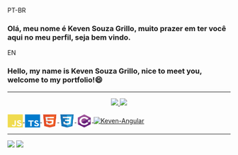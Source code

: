 PT-BR
### Olá, meu nome é Keven Souza Grillo, muito prazer em ter você aqui no meu perfil, seja bem vindo.

EN
### Hello, my name is Keven Souza Grillo, nice to meet you, welcome to my portfolio!😄



<hr>
 <div align="center">
   <a href="https://github.com/Kievgrillo">
   <img height="180em" src="https://github-readme-stats.vercel.app/api?username=Kievgrillo&show_icons=true&theme=light&include_all_commits=true&count_private=true"/>
   <img height="180em" src="https://github-readme-stats.vercel.app/api/top-langs/?username=Kievgrillo&layout=compact&langs_count=7&theme=light"/>
 </div>
  
<div style="display: inline_block"><br>
  <img align="center" alt="Keven-Js" height="30" width="35" src="https://raw.githubusercontent.com/devicons/devicon/master/icons/javascript/javascript-plain.svg">
  <img align="center" alt="Keven-Ts" height="30" width="35" src="https://raw.githubusercontent.com/devicons/devicon/master/icons/typescript/typescript-plain.svg">
  <img align="center" alt="Keven-HTML" height="30" width="35" src="https://raw.githubusercontent.com/devicons/devicon/master/icons/html5/html5-original.svg">
  <img align="center" alt="Keven-CSS" height="30" width="35" src="https://raw.githubusercontent.com/devicons/devicon/master/icons/css3/css3-original.svg">
  <img align="center" alt="Keven-Csharp" height="30" width="35" src="https://raw.githubusercontent.com/devicons/devicon/master/icons/csharp/csharp-original.svg">
  <img align="center" alt="Keven-Angular" height="30" width="35" src="https://cdn.jsdelivr.net/gh/devicons/devicon/icons/angularjs/angularjs-original.svg"/>     
</div>
<hr>
  
<div> 
  <a href="https://www.instagram.com/kevegrillo/" target="_blank"><img src="https://img.shields.io/badge/-Instagram-%23E4405F?style=for-the-badge&logo=instagram&logoColor=white" target="_blank"></a>
  <a href="https://www.linkedin.com/in/keven-souza-grillo-3417a9127/" target="_blank"><img src="https://img.shields.io/badge/-LinkedIn-%230077B5?style=for-the-badge&logo=linkedin&logoColor=white" target="_blank"></a> 
 
<!--  ![Snake animation](https://github.com/Kievgrillo/blob/output/github-contribution-grid-snake.svg) -->
 
</div>

